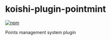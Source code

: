 # koishi-plugin-pointmint

[![npm](https://img.shields.io/npm/v/koishi-plugin-pointmint?style=flat-square)](https://www.npmjs.com/package/koishi-plugin-pointmint)

Points management system plugin

